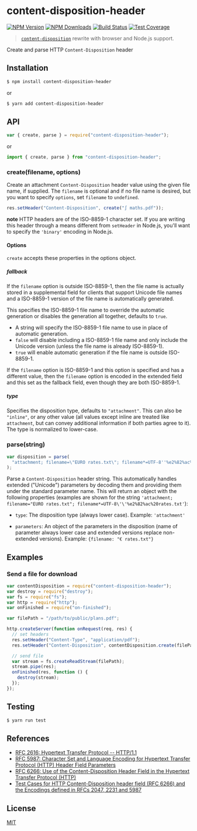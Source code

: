 # content-disposition-header

[![NPM Version][npm-image]][npm-url]
[![NPM Downloads][downloads-image]][downloads-url]
[![Build Status][github-actions-image]][github-actions-url]
[![Test Coverage][codecov-image]][codecov-url]

> [`content-disposition`](https://github.com/jshttp/content-disposition) rewrite with browser and Node.js support.

Create and parse HTTP `Content-Disposition` header

## Installation

```sh
$ npm install content-disposition-header
```

or

```sh
$ yarn add content-disposition-header
```

## API

<!-- eslint-disable no-unused-vars -->

```js
var { create, parse } = require("content-disposition-header");
```

or

```js
import { create, parse } from "content-disposition-header";
```

### create(filename, options)

Create an attachment `Content-Disposition` header value using the given file name,
if supplied. The `filename` is optional and if no file name is desired, but you
want to specify `options`, set `filename` to `undefined`.

<!-- eslint-disable no-undef -->

```js
res.setHeader("Content-Disposition", create("∫ maths.pdf"));
```

**note** HTTP headers are of the ISO-8859-1 character set. If you are writing this
header through a means different from `setHeader` in Node.js, you'll want to specify
the `'binary'` encoding in Node.js.

#### Options

`create` accepts these properties in the options object.

##### fallback

If the `filename` option is outside ISO-8859-1, then the file name is actually
stored in a supplemental field for clients that support Unicode file names and
a ISO-8859-1 version of the file name is automatically generated.

This specifies the ISO-8859-1 file name to override the automatic generation or
disables the generation all together, defaults to `true`.

- A string will specify the ISO-8859-1 file name to use in place of automatic
  generation.
- `false` will disable including a ISO-8859-1 file name and only include the
  Unicode version (unless the file name is already ISO-8859-1).
- `true` will enable automatic generation if the file name is outside ISO-8859-1.

If the `filename` option is ISO-8859-1 and this option is specified and has a
different value, then the `filename` option is encoded in the extended field
and this set as the fallback field, even though they are both ISO-8859-1.

##### type

Specifies the disposition type, defaults to `"attachment"`. This can also be
`"inline"`, or any other value (all values except inline are treated like
`attachment`, but can convey additional information if both parties agree to
it). The type is normalized to lower-case.

### parse(string)

<!-- eslint-disable no-undef, no-unused-vars -->

```js
var disposition = parse(
  "attachment; filename=\"EURO rates.txt\"; filename*=UTF-8''%e2%82%ac%20rates.txt"
);
```

Parse a `Content-Disposition` header string. This automatically handles extended
("Unicode") parameters by decoding them and providing them under the standard
parameter name. This will return an object with the following properties (examples
are shown for the string `'attachment; filename="EURO rates.txt"; filename*=UTF-8\'\'%e2%82%ac%20rates.txt'`):

- `type`: The disposition type (always lower case). Example: `'attachment'`

- `parameters`: An object of the parameters in the disposition (name of parameter
  always lower case and extended versions replace non-extended versions). Example:
  `{filename: "€ rates.txt"}`

## Examples

### Send a file for download

```js
var contentDisposition = require("content-disposition-header");
var destroy = require("destroy");
var fs = require("fs");
var http = require("http");
var onFinished = require("on-finished");

var filePath = "/path/to/public/plans.pdf";

http.createServer(function onRequest(req, res) {
  // set headers
  res.setHeader("Content-Type", "application/pdf");
  res.setHeader("Content-Disposition", contentDisposition.create(filePath));

  // send file
  var stream = fs.createReadStream(filePath);
  stream.pipe(res);
  onFinished(res, function () {
    destroy(stream);
  });
});
```

## Testing

```sh
$ yarn run test
```

## References

- [RFC 2616: Hypertext Transfer Protocol -- HTTP/1.1][rfc-2616]
- [RFC 5987: Character Set and Language Encoding for Hypertext Transfer Protocol (HTTP) Header Field Parameters][rfc-5987]
- [RFC 6266: Use of the Content-Disposition Header Field in the Hypertext Transfer Protocol (HTTP)][rfc-6266]
- [Test Cases for HTTP Content-Disposition header field (RFC 6266) and the Encodings defined in RFCs 2047, 2231 and 5987][tc-2231]

[rfc-2616]: https://tools.ietf.org/html/rfc2616
[rfc-5987]: https://tools.ietf.org/html/rfc5987
[rfc-6266]: https://tools.ietf.org/html/rfc6266
[tc-2231]: http://greenbytes.de/tech/tc2231/

## License

[MIT](LICENSE)

[npm-image]: https://img.shields.io/npm/v/content-disposition-header.svg
[npm-url]: https://npmjs.org/package/content-disposition-header
[github-actions-image]: https://img.shields.io/github/workflow/status/Methuselah96/content-disposition-header/CI.svg
[github-actions-url]: https://github.com/Methuselah96/content-disposition-header/actions/workflows/CI.yml
[codecov-image]: https://img.shields.io/codecov/c/github/Methuselah96/content-disposition-header.svg
[codecov-url]: https://app.codecov.io/gh/Methuselah96/content-disposition-header
[downloads-image]: https://img.shields.io/npm/dm/content-disposition-header.svg
[downloads-url]: https://npmjs.org/package/content-disposition-header
